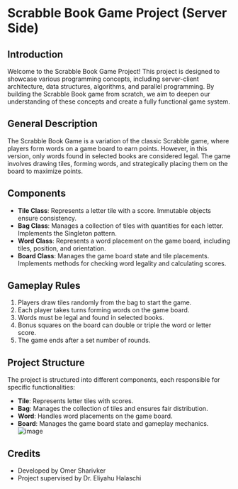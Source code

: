 
# Scrabble Book Game Project (Server Side)

## Introduction
Welcome to the Scrabble Book Game Project! This project is designed to showcase various programming concepts, including server-client architecture, data structures, algorithms, and parallel programming. By building the Scrabble Book game from scratch, we aim to deepen our understanding of these concepts and create a fully functional game system.

## General Description
The Scrabble Book Game is a variation of the classic Scrabble game, where players form words on a game board to earn points. However, in this version, only words found in selected books are considered legal. The game involves drawing tiles, forming words, and strategically placing them on the board to maximize points.

## Components
- **Tile Class**: Represents a letter tile with a score. Immutable objects ensure consistency.
- **Bag Class**: Manages a collection of tiles with quantities for each letter. Implements the Singleton pattern.
- **Word Class**: Represents a word placement on the game board, including tiles, position, and orientation.
- **Board Class**: Manages the game board state and tile placements. Implements methods for checking word legality and calculating scores.

## Gameplay Rules
1. Players draw tiles randomly from the bag to start the game.
2. Each player takes turns forming words on the game board.
3. Words must be legal and found in selected books.
4. Bonus squares on the board can double or triple the word or letter score.
5. The game ends after a set number of rounds.

## Project Structure
The project is structured into different components, each responsible for specific functionalities:
- **Tile**: Represents letter tiles with scores.
- **Bag**: Manages the collection of tiles and ensures fair distribution.
- **Word**: Handles word placements on the game board.
- **Board**: Manages the game board state and gameplay mechanics.
![image](https://github.com/Shariv23/Book-Scrabble/assets/128408255/8b623612-bda8-4116-a38e-2597652c1eac)


## Credits
- Developed by Omer Sharivker
- Project supervised by Dr. Eliyahu Halaschi



